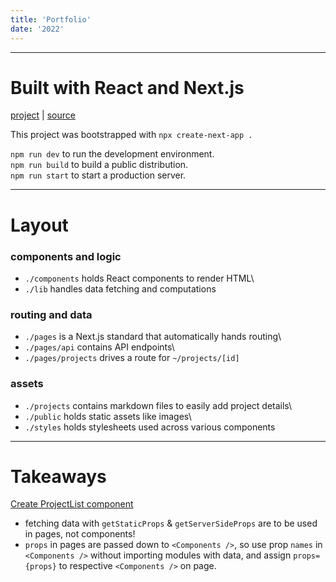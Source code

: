 ```yaml
---
title: 'Portfolio'
date: '2022'
---
```


***

# Built with React and Next.js

[project](#) | [source](https://github.com/zayadur/portfolio)

This project was bootstrapped with `npx create-next-app .`

`npm run dev` to run the development environment.\
`npm run build` to build a public distribution.\
`npm run start` to start a production server.

***

# Layout
### components and logic
- `./components` holds React components to render HTML\
- `./lib` handles data fetching and computations

### routing and data
- `./pages` is a Next.js standard that automatically hands routing\
- `./pages/api` contains API endpoints\
- `./pages/projects` drives a route for `~/projects/[id]`

### assets
- `./projects` contains markdown files to easily add project details\
- `./public` holds static assets like images\
- `./styles` holds stylesheets used across various components

***

# Takeaways

[Create ProjectList component](https://github.com/zayadur/portfolio/commit/d5211f7bfb469443e20cdc3bea0637742c0f5b70)

- fetching data with `getStaticProps` & `getServerSideProps` are to be used in pages, not components!
- `props` in pages are passed down to `<Components />`, so use prop `names` in `<Components />` without importing modules with data, and assign `props={props}` to respective `<Components />` on page.